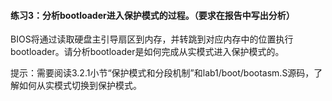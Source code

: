 
#### 练习3：分析bootloader进入保护模式的过程。（要求在报告中写出分析）

BIOS将通过读取硬盘主引导扇区到内存，并转跳到对应内存中的位置执行bootloader。请分析bootloader是如何完成从实模式进入保护模式的。

提示：需要阅读3.2.1小节“保护模式和分段机制”和lab1/boot/bootasm.S源码，了解如何从实模式切换到保护模式。


